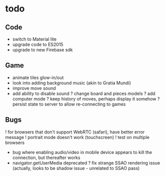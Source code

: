 # todo

## Code
- switch to Material lite
- upgrade code to ES2015
- upgrade to new Firebase sdk

## Game
- animate tiles glow-in/out
- look into adding background music (akin to Gratia Mundi)
- improve move sound
- add ability to disable sound
? change board and pieces models
? add computer mode
? keep history of moves, perhaps display it somehow
? persist state to server to allow re-connecting to games

## Bugs
! for browsers that don't support WebRTC (safari), have better error message
! portrait mode doesn't work (touchscreen)
! test on multiple browsers
- bug where enabling audio/video in mobile device appears to kill the connection, but
  thereafter works
- navigator.getUserMedia deprecated
? fix strange SSAO rendering issue (actually, looks to be shadow issue - unrelated to SSAO pass)

